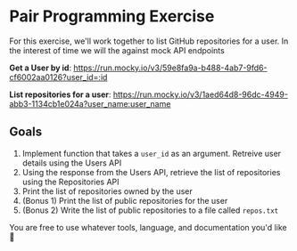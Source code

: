 # Pair Programming Exercise

For this exercise, we'll work together to list GitHub repositories for a user. In the interest of time we will the against mock API endpoints


**Get a User by id**: https://run.mocky.io/v3/59e8fa9a-b488-4ab7-9fd6-cf6002aa0126?user_id=:id

**List repositories for a user**: https://run.mocky.io/v3/1aed64d8-96dc-4949-abb3-1134cb1e024a?user_name:user_name

## Goals

1. Implement function that takes a `user_id` as an argument. Retreive user details using the Users API
2. Using the response from the Users API, retrieve the list of repositories using the Repositories API
3. Print the list of repositories owned by the user
4. (Bonus 1) Print the list of public repositories for the user
5. (Bonus 2) Write the list of public repositories to a file called `repos.txt`

You are free to use whatever tools, language, and documentation you'd like 🚀


